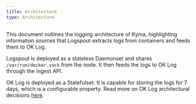 ```yaml
---
title: Architecture
type: Architecture
---
```


This document outlines the logging architecture of Kyma, highlighting information sources that Logspout extracts logs from containers and feeds them to OK Log.

Logspout is deployed as a stateless Daemonset and shares `/var/run/docker.sock` from the node. It then feeds the logs to OK Log through the ingest API.

OK Log is deployed as a Statefulset. It is capable for storing the logs for 7 days, which is a configurable property. Read more on OK Log architectural decisions [here](https://github.com/oklog/oklog/tree/master/doc/arch).

